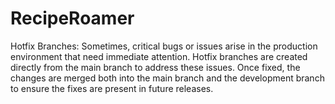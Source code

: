# RecipeRoamer
Hotfix Branches: Sometimes, critical bugs or issues arise in the production environment that need immediate attention. Hotfix branches are created directly from the main branch to address these issues. Once fixed, the changes are merged both into the main branch and the development branch to ensure the fixes are present in future releases.
